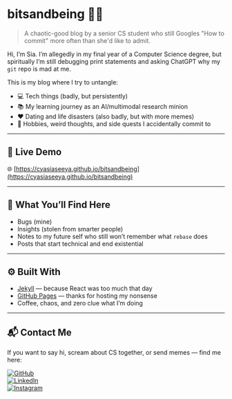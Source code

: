# bitsandbeing 🧠🥔

> A chaotic-good blog by a senior CS student who still Googles "How to commit" more often than she'd like to admit.

Hi, I’m Sia. I’m allegedly in my final year of a Computer Science degree, but spiritually I’m still debugging print statements and asking ChatGPT why my `git` repo is mad at me.

This is my blog where I try to untangle:
- 💻 Tech things (badly, but persistently)
- 📚 My learning journey as an AI/multimodal research minion
- ❤️ Dating and life disasters (also badly, but with more memes)
- 🎨 Hobbies, weird thoughts, and side quests I accidentally commit to

---

## 🔗 Live Demo

🌐 [https://cyasiaseeya.github.io/bitsandbeing](https://cyasiaseeya.github.io/bitsandbeing)

---

## 🧩 What You’ll Find Here

- Bugs (mine)
- Insights (stolen from smarter people)
- Notes to my future self who still won’t remember what `rebase` does
- Posts that start technical and end existential

---

## ⚙️ Built With

- [Jekyll](https://jekyllrb.com/) — because React was too much that day
- [GitHub Pages](https://pages.github.com/) — thanks for hosting my nonsense
- Coffee, chaos, and zero clue what I’m doing

---

## 📬 Contact Me

If you want to say hi, scream about CS together, or send memes — find me here:

[![GitHub](https://img.shields.io/badge/GitHub-000?style=for-the-badge&logo=github&logoColor=white)](https://github.com/cyasiaseeya)  
[![LinkedIn](https://img.shields.io/badge/LinkedIn-0A66C2?style=for-the-badge&logo=linkedin&logoColor=white)](https://www.linkedin.com/in/cyasiaseeya/)  
[![Instagram](https://img.shields.io/badge/Instagram-E4405F?style=for-the-badge&logo=instagram&logoColor=white)](https://www.instagram.com/seeyaslee/)
